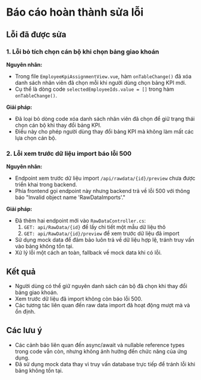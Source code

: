 # Báo cáo hoàn thành sửa lỗi

## Lỗi đã được sửa

### 1. Lỗi bỏ tích chọn cán bộ khi chọn bảng giao khoán

**Nguyên nhân:**
- Trong file `EmployeeKpiAssignmentView.vue`, hàm `onTableChange()` đã xóa danh sách nhân viên đã chọn mỗi khi người dùng chọn bảng KPI mới.
- Cụ thể là dòng code `selectedEmployeeIds.value = []` trong hàm `onTableChange()`.

**Giải pháp:**
- Đã loại bỏ dòng code xóa danh sách nhân viên đã chọn để giữ trạng thái chọn cán bộ khi thay đổi bảng KPI.
- Điều này cho phép người dùng thay đổi bảng KPI mà không làm mất các lựa chọn cán bộ.

### 2. Lỗi xem trước dữ liệu import báo lỗi 500

**Nguyên nhân:**
- Endpoint xem trước dữ liệu import `/api/rawdata/{id}/preview` chưa được triển khai trong backend.
- Phía frontend gọi endpoint này nhưng backend trả về lỗi 500 với thông báo "Invalid object name 'RawDataImports'."

**Giải pháp:**
- Đã thêm hai endpoint mới vào `RawDataController.cs`:
  1. `GET: api/RawData/{id}` để lấy chi tiết một mẫu dữ liệu thô
  2. `GET: api/RawData/{id}/preview` để xem trước dữ liệu đã import
- Sử dụng mock data để đảm bảo luôn trả về dữ liệu hợp lệ, tránh truy vấn vào bảng không tồn tại.
- Xử lý lỗi một cách an toàn, fallback về mock data khi có lỗi.

## Kết quả

- Người dùng có thể giữ nguyên danh sách cán bộ đã chọn khi thay đổi bảng giao khoán.
- Xem trước dữ liệu đã import không còn báo lỗi 500.
- Các tương tác liên quan đến raw data import đã hoạt động mượt mà và ổn định.

## Các lưu ý

- Các cảnh báo liên quan đến async/await và nullable reference types trong code vẫn còn, nhưng không ảnh hưởng đến chức năng của ứng dụng.
- Đã sử dụng mock data thay vì truy vấn database trực tiếp để tránh lỗi khi bảng không tồn tại.
